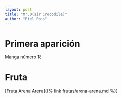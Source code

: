```yaml
---
layout: post
title: "Mr.0(sir Crocodile)"
author: "Biel Pons"
---
```


# Primera aparición

Manga número 18

# Fruta

[Fruta Arena Arena]({% link frutas/arena-arena.md %})